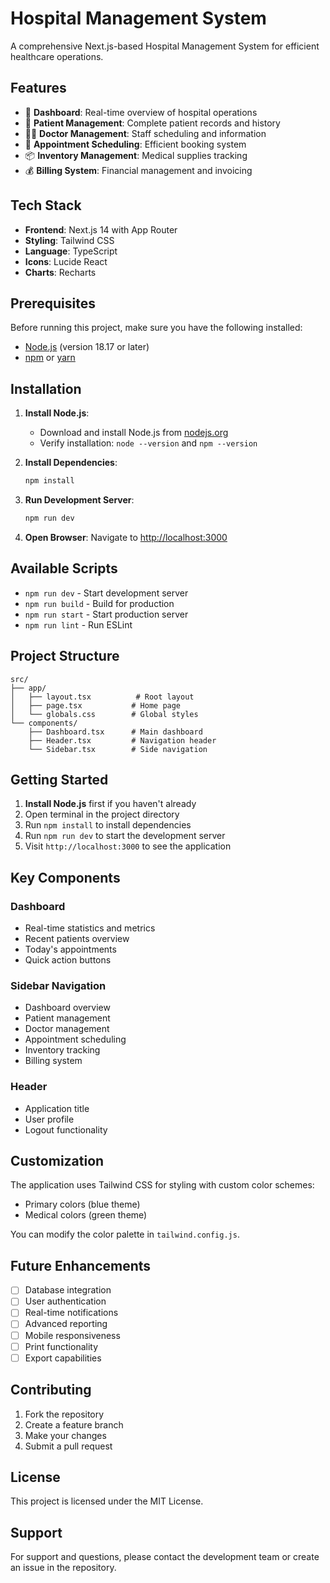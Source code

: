 # Hospital Management System

A comprehensive Next.js-based Hospital Management System for efficient healthcare operations.

## Features

- 🏥 **Dashboard**: Real-time overview of hospital operations
- 👥 **Patient Management**: Complete patient records and history
- 👨‍⚕️ **Doctor Management**: Staff scheduling and information
- 📅 **Appointment Scheduling**: Efficient booking system
- 📦 **Inventory Management**: Medical supplies tracking
- 💰 **Billing System**: Financial management and invoicing

## Tech Stack

- **Frontend**: Next.js 14 with App Router
- **Styling**: Tailwind CSS
- **Language**: TypeScript
- **Icons**: Lucide React
- **Charts**: Recharts

## Prerequisites

Before running this project, make sure you have the following installed:

- [Node.js](https://nodejs.org/) (version 18.17 or later)
- [npm](https://www.npmjs.com/) or [yarn](https://yarnpkg.com/)

## Installation

1. **Install Node.js**: 
   - Download and install Node.js from [nodejs.org](https://nodejs.org/)
   - Verify installation: `node --version` and `npm --version`

2. **Install Dependencies**:
   ```bash
   npm install
   ```

3. **Run Development Server**:
   ```bash
   npm run dev
   ```

4. **Open Browser**:
   Navigate to [http://localhost:3000](http://localhost:3000)

## Available Scripts

- `npm run dev` - Start development server
- `npm run build` - Build for production
- `npm run start` - Start production server
- `npm run lint` - Run ESLint

## Project Structure

```
src/
├── app/
│   ├── layout.tsx          # Root layout
│   ├── page.tsx           # Home page
│   └── globals.css        # Global styles
└── components/
    ├── Dashboard.tsx      # Main dashboard
    ├── Header.tsx         # Navigation header
    └── Sidebar.tsx        # Side navigation
```

## Getting Started

1. **Install Node.js** first if you haven't already
2. Open terminal in the project directory
3. Run `npm install` to install dependencies
4. Run `npm run dev` to start the development server
5. Visit `http://localhost:3000` to see the application

## Key Components

### Dashboard
- Real-time statistics and metrics
- Recent patients overview
- Today's appointments
- Quick action buttons

### Sidebar Navigation
- Dashboard overview
- Patient management
- Doctor management
- Appointment scheduling
- Inventory tracking
- Billing system

### Header
- Application title
- User profile
- Logout functionality

## Customization

The application uses Tailwind CSS for styling with custom color schemes:
- Primary colors (blue theme)
- Medical colors (green theme)

You can modify the color palette in `tailwind.config.js`.

## Future Enhancements

- [ ] Database integration
- [ ] User authentication
- [ ] Real-time notifications
- [ ] Advanced reporting
- [ ] Mobile responsiveness
- [ ] Print functionality
- [ ] Export capabilities

## Contributing

1. Fork the repository
2. Create a feature branch
3. Make your changes
4. Submit a pull request

## License

This project is licensed under the MIT License.

## Support

For support and questions, please contact the development team or create an issue in the repository.
